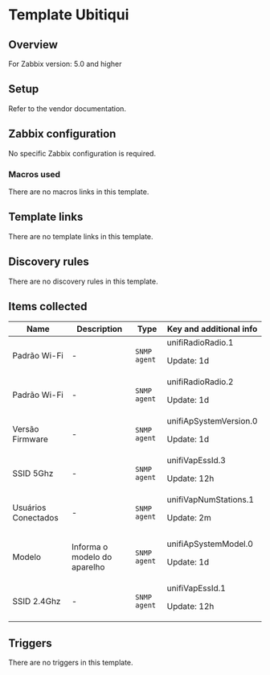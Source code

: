 # Template Ubitiqui

## Overview

For Zabbix version: 5.0 and higher

## Setup

Refer to the vendor documentation.

## Zabbix configuration

No specific Zabbix configuration is required.

### Macros used

There are no macros links in this template.

## Template links

There are no template links in this template.

## Discovery rules

There are no discovery rules in this template.

## Items collected

|Name|Description|Type|Key and additional info|
|----|-----------|----|----|
|Padrão Wi-Fi|<p>-</p>|`SNMP agent`|unifiRadioRadio.1<p>Update: 1d</p>|
|Padrão Wi-Fi|<p>-</p>|`SNMP agent`|unifiRadioRadio.2<p>Update: 1d</p>|
|Versão Firmware|<p>-</p>|`SNMP agent`|unifiApSystemVersion.0<p>Update: 1d</p>|
|SSID 5Ghz|<p>-</p>|`SNMP agent`|unifiVapEssId.3<p>Update: 12h</p>|
|Usuários Conectados|<p>-</p>|`SNMP agent`|unifiVapNumStations.1<p>Update: 2m</p>|
|Modelo|<p>Informa o modelo do aparelho</p>|`SNMP agent`|unifiApSystemModel.0<p>Update: 1d</p>|
|SSID 2.4Ghz|<p>-</p>|`SNMP agent`|unifiVapEssId.1<p>Update: 12h</p>|
## Triggers

There are no triggers in this template.

